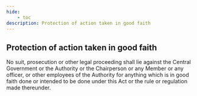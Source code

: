 ```yaml
---
hide:
    - toc
description: Protection of action taken in good faith
---
```


## Protection of action taken in good faith

No suit, prosecution or other legal proceeding shall lie against the Central Government or the Authority or the Chairperson or any Member or any officer, or other employees of the Authority for anything which is in good faith done or intended to be done under this Act or the rule or regulation made thereunder.
